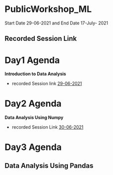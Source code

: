 # PublicWorkshop_ML
Start Date 29-06-2021 and End Date 17-July- 2021



## Recorded Session Link

# Day1 Agenda
**Introduction to Data Analysis**
- recorded Session link [29-06-2021](https://transcripts.gotomeeting.com/#/s/c471317139d0dfc04b4395f7572f69c834e67ee7243f04e932d4833dd8b05fd5)

# Day2 Agenda
**Data Analysis Using Numpy**
- recorded Session Link [30-06-2021](https://transcripts.gotomeeting.com/#/s/7a26074f5585b3fe9bc8587703d76a27e66328a2750ae2307e775d52de3f72b5)

# Day3 Agenda
**Data Analysis Using Pandas**
- 
